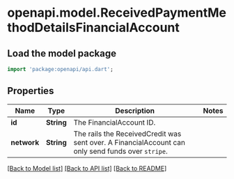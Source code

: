 # openapi.model.ReceivedPaymentMethodDetailsFinancialAccount

## Load the model package
```dart
import 'package:openapi/api.dart';
```

## Properties
Name | Type | Description | Notes
------------ | ------------- | ------------- | -------------
**id** | **String** | The FinancialAccount ID. | 
**network** | **String** | The rails the ReceivedCredit was sent over. A FinancialAccount can only send funds over `stripe`. | 

[[Back to Model list]](../README.md#documentation-for-models) [[Back to API list]](../README.md#documentation-for-api-endpoints) [[Back to README]](../README.md)


